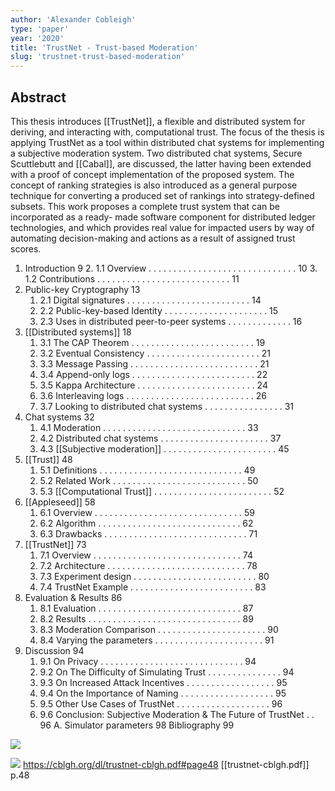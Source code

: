 ```yaml
---
author: 'Alexander Cobleigh'
type: 'paper'
year: '2020'
title: 'TrustNet - Trust-based Moderation'
slug: 'trustnet-trust-based-moderation'
---
```


## Abstract
This thesis introduces [[TrustNet]], a flexible and distributed system for deriving, and interacting with, computational trust. The focus of the thesis is applying TrustNet as a tool within distributed chat systems for implementing a subjective moderation system. Two distributed chat systems, Secure Scuttlebutt and [[Cabal]], are discussed, the latter having been extended with a proof of concept implementation of the proposed system. The concept of ranking strategies is also introduced as a general purpose technique for converting a produced set of rankings into strategy-defined subsets. This work proposes a complete trust system that can be incorporated as a ready- made software component for distributed ledger technologies, and which provides real value for impacted users by way of automating decision-making and actions as a result of assigned trust scores.

1. Introduction 9 
	2. 1.1 Overview . . . . . . . . . . . . . . . . . . . . . . . . . . . . . . 10 
	3. 1.2 Contributions . . . . . . . . . . . . . . . . . . . . . . . . . . . 11 
2. Public-key Cryptography 13 
	1. 2.1 Digital signatures . . . . . . . . . . . . . . . . . . . . . . . . . 14 
	2. 2.2 Public-key-based Identity . . . . . . . . . . . . . . . . . . . . . 15 
	3. 2.3 Uses in distributed peer-to-peer systems . . . . . . . . . . . . . 16 
3. [[Distributed systems]] 18 
	1. 3.1 The CAP Theorem . . . . . . . . . . . . . . . . . . . . . . . . . 19 
	2. 3.2 Eventual Consistency . . . . . . . . . . . . . . . . . . . . . . . 21 
	3. 3.3 Message Passing . . . . . . . . . . . . . . . . . . . . . . . . . . 21 
	4. 3.4 Append-only logs . . . . . . . . . . . . . . . . . . . . . . . . . 22 
	5. 3.5 Kappa Architecture . . . . . . . . . . . . . . . . . . . . . . . . 24 
	6. 3.6 Interleaving logs . . . . . . . . . . . . . . . . . . . . . . . . . . 26 
	7. 3.7 Looking to distributed chat systems . . . . . . . . . . . . . . . . 31 
4. Chat systems 32 
	1. 4.1 Moderation . . . . . . . . . . . . . . . . . . . . . . . . . . . . . 33 
	2. 4.2 Distributed chat systems . . . . . . . . . . . . . . . . . . . . . . 37 
	3. 4.3 [[Subjective moderation]] . . . . . . . . . . . . . . . . . . . . . . . 45 
5. [[Trust]] 48 
	1. 5.1 Definitions . . . . . . . . . . . . . . . . . . . . . . . . . . . . . 49 
	2. 5.2 Related Work . . . . . . . . . . . . . . . . . . . . . . . . . . . 50 
	3. 5.3 [[Computational Trust]] . . . . . . . . . . . . . . . . . . . . . . . . 52 
6. [[Appleseed]] 58 
	1. 6.1 Overview . . . . . . . . . . . . . . . . . . . . . . . . . . . . . . 59 
	2. 6.2 Algorithm . . . . . . . . . . . . . . . . . . . . . . . . . . . . . 62 
	3. 6.3 Drawbacks . . . . . . . . . . . . . . . . . . . . . . . . . . . . . 71 
7. [[TrustNet]] 73 
	1. 7.1 Overview . . . . . . . . . . . . . . . . . . . . . . . . . . . . . . 74 
	2. 7.2 Architecture . . . . . . . . . . . . . . . . . . . . . . . . . . . . 78 
	3. 7.3 Experiment design . . . . . . . . . . . . . . . . . . . . . . . . . 80 
	4. 7.4 TrustNet Example . . . . . . . . . . . . . . . . . . . . . . . . . 83 
8. Evaluation & Results 86 
	1. 8.1 Evaluation . . . . . . . . . . . . . . . . . . . . . . . . . . . . . 87 
	2. 8.2 Results . . . . . . . . . . . . . . . . . . . . . . . . . . . . . . . 89 
	3. 8.3 Moderation Comparison . . . . . . . . . . . . . . . . . . . . . . 90 
	4. 8.4 Varying the parameters . . . . . . . . . . . . . . . . . . . . . . 91 
9. Discussion 94 
	1. 9.1 On Privacy . . . . . . . . . . . . . . . . . . . . . . . . . . . . . 94 
	2. 9.2 On The Difficulty of Simulating Trust . . . . . . . . . . . . . . . 94 
	3. 9.3 On Increased Attack Incentives . . . . . . . . . . . . . . . . . . 95 
	4. 9.4 On the Importance of Naming . . . . . . . . . . . . . . . . . . . 95 
	5. 9.5 Other Use Cases of TrustNet . . . . . . . . . . . . . . . . . . . 96 
	6. 9.6 Conclusion: Subjective Moderation & The Future of TrustNet . . 96 
A. Simulator parameters 98 
Bibliography 99

![](https://static.meri.garden/fe878f963db1ca81108e6b8ddc3bdbb9.jpeg)

![](https://static.meri.garden/94338e7d681b12535aa25c4ebec377cb.jpeg)
https://cblgh.org/dl/trustnet-cblgh.pdf#page48
[[trustnet-cblgh.pdf]] p.48
